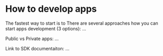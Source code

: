 # How to develop apps


The fastest way to start is to 
There are several approaches how you can start apps development (3 options): ...


Public vs Private apps: ...

Link to SDK documentaiton: ...
